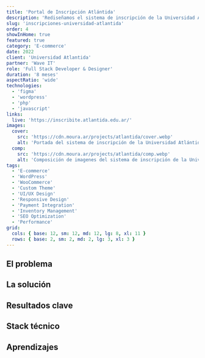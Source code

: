 ```yaml
---
title: 'Portal de Inscripción Atlántida'
description: 'Rediseñamos el sistema de inscripción de la Universidad Atlántida con un tema WordPress personalizado, plugins a medida e integración de pagos con Macro Click, creando una plataforma moderna e intuitiva para futuros estudiantes.'
slug: 'inscripciones-universidad-atlantida'
order: 4
showInHome: true
featured: true
category: 'E-commerce'
date: 2022
client: 'Universidad Atlantida'
partner: 'Wave IT'
role: 'Full Stack Developer & Designer'
duration: '8 meses'
aspectRatio: 'wide'
technologies:
  - 'figma'
  - 'wordpress'
  - 'php'
  - 'javascript'
links:
  live: 'https://inscribite.atlantida.edu.ar/'
images:
  cover:
    src: 'https://cdn.moura.ar/projects/atlantida/cover.webp'
    alt: 'Portada del sistema de inscripción de la Universidad Atlántida'
  comp:
    src: 'https://cdn.moura.ar/projects/atlantida/comp.webp'
    alt: 'Composición de imagenes del sistema de inscripción de la Universidad Atlántida'
tags:
  - 'E-commerce'
  - 'WordPress'
  - 'WooCommerce'
  - 'Custom Theme'
  - 'UI/UX Design'
  - 'Responsive Design'
  - 'Payment Integration'
  - 'Inventory Management'
  - 'SEO Optimization'
  - 'Performance'
grid:
  cols: { base: 12, sm: 12, md: 12, lg: 8, xl: 11 }
  rows: { base: 2, sm: 2, md: 2, lg: 3, xl: 3 }
---
```


## El problema

## La solución

## Resultados clave

## Stack técnico

## Aprendizajes
